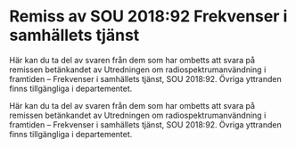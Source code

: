 # Remiss av SOU 2018:92 Frekvenser i samhällets tjänst

Här kan du ta del av svaren från dem som har ombetts att svara på remissen betänkandet av Utredningen om radiospektrumanvändning i framtiden – Frekvenser i samhällets tjänst, SOU 2018:92. Övriga yttranden finns tillgängliga i departementet.

Här kan du ta del av svaren från dem som har ombetts att svara på remissen betänkandet av Utredningen om radiospektrumanvändning i framtiden – Frekvenser i samhällets tjänst, SOU 2018:92. Övriga yttranden finns tillgängliga i departementet.
